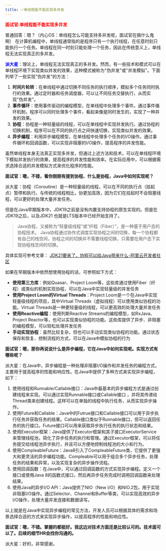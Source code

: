 ```yaml
---
title: ✅单线程能不能实现多并发
---
```


**<font color=Red>面试官:单线程能不能实现多并发</font>**

普通回答：嗯？（内心OS：单线程怎么可能支持多并发呢，面试官在搞什么鬼啊）
在计算机编程中，单线程通常指的是程序只有一个执行线程，在任意时刻只能执行一个任务。单线程在同一时刻只能处理一个任务，因此在传统意义上，单线程无法实现真正的多并发。

**<font color=Blue>派大星</font>**：理论上，单线程无法实现真正的多并发。然而，有一些技术和模式可以在单线程环境下实现类似并发的效果，这种模式被称为"伪并发"或"并发模拟"。下面列举了一些实现"伪并发"的方法：

1.  **时间片轮转**：在单线程中通过切换不同任务的执行顺序，模拟多个任务同时执行的效果。通过定时器和任务调度器，可以让不同任务交替执行，从而实现"伪并发"。 
2.  **事件循环**：使用事件驱动的编程模型，在单线程中处理多个事件。通过事件循环机制，程序可以同时处理多个事件，看起来像是同时发生的，实现了一种并发的效果。 
3.  **协程**：协程是一种轻量级的线程，可以在单线程中实现并发执行。通过协程的切换机制，程序可以在不同的执行点之间快速切换，实现类似并发的效果。 
4.  **异步编程**：利用异步编程模型，在单线程中处理多个任务的I/O操作。通过事件循环和回调函数，可以实现非阻塞的I/O操作，提高程序的并发性能。 

虽然单线程本身无法真正实现多并发，但通过上述方法和技术，可以在单线程环境下模拟并发执行的效果，提高程序的并发性能和效率。在实际应用中，可以根据需求选择合适的并发模拟方式来优化程序的性能。

**面试官：嗯，不错，看你刚刚有提到协程、什么是协程，Java中如何实现呢？**

派大星：协程（Coroutine）是一种轻量级的线程，可以在不同的执行点（挂起点）暂停和执行。与传统的线程相比，协更加高效，因为它们在挂起时不会阻塞线程，可以更好的处理大量并发任务。

但是在Java早期版本中，JDK19之前是没有内置支持协程的原生实现的。但是在JDK19之后，以及JDK21 也就是LTS版本中已经开始支持了。
> Java协程，又被称为“轻量级线程”或“纤程（Fiber）”，是一种基于用户态的协程技术。 Java协程通过协作式调度实现协程之间的切换，每一个协程都有自己的栈空间，协程之间的切换并不需要线程切换，只需要在用户态下实现协程栈空间的切换。



具体实现可参考文章：
[JDK21要来了，协程可以给Java带来什么-阿里云开发者社区](https://developer.aliyun.com/article/1290951#slide-18)

如果在早期版本中依然想使用协程的话，可参照如下方式：

- **使用第三方库**：例如Quasar、Project Loom等，这些库通过使用Fiber（纤程）或类似的机制实现协程，可以在Java中实现轻量级的并发任务
- **使用Project Loom的Virtual Threads**：Project Loom是一个在Java中实现轻量级线程的项目，其中Virtual Threads（虚拟线程）可以使用类似协程的功能。Virtual Threads是一种更轻量级的线程，可以更高效的处理大量并发任务
- **使用Reactive编程**：使用列斯Reactive Streams的编程模型，如RxJava、Project Reactor等，也可以实现类似协程的功能。这些库提供了异步、非阻塞的编程模型，可以轻松处理并发任务
- **手动实现协程**：虽然比较复杂，但也可以手动实现类似协程的功能。通过状态保存和恢复、控制流程的方式，可以在Java中模拟协程的行为

**面试官：嗯，那你再说说什么是异步编程，它在Java中如何实现呢。实现方式有哪些呢？**

派大星：在Java中，异步编程是一种处理非阻塞I/O操作和并发任务的编程方式，主要用于提高程序的性能和响应性。在Java中提供了多种方式来实现异步编程，如下：

1. 使用线程和Runnable/Callable接口：Java中最基本的异步编程方式是通过创建线程来实现。可以通过实现Runnable接口或Callable接口 ，并将其传递给Thread类来创建线程。这样可以在单独的线程中执行任务，从而实现异步操作。
2. 使用Future和Callable：Java中的Futrue接口和Callable接口可以用于异步执行任务并获取任务的结果。Callable接口类似于Runnable接口，但可以返回任务的执行接口。Future接口可以用来获取异步执行任务的执行状态和结果。
3. 使用Executor框架：Java提供了Executor框架和其子接口ExecutorService来管理线程池，简化了异步任务的执行和管理。通过Executor框架，可以将任务提交给线程池异步执行，并且可以方便地控制线程池的大小和行为。
4. 使用CompleableFuture：Java8引入了CompleableFuture类，它提供了更强大和更灵活的异步编程功能。Compleable可以用于组合多个异步任务，处理任务的结果和异常，以及实现复杂的异步操作流程。
5. 使用回调函数：在Java中，可以通过回调函数的方式实现异步编程。定义一个接口或使用Java 8的函数式接口，然后再异步任务完成时调用回调函数来处理结果。
6. 使用Java的异步I/O API：Java提供了NIO（New I/O）和NIO.2包，用于实现非阻塞I/O操作。通过Selector、Channel和Buffer等类，可以实现高效的异步I/O操作，处理大量并发连接和数据读写。

以上就是在Java中实现异步编程的常见方法，开发人员可以根据具体的需求和场景选择合适的方式来实现异步操作，以提高程序的性能和响应性。


**面试官：嗯，不错。掌握的都挺好。我这边对技术方面还是比较认可的。技术面可以了。后续的细节HR会找你沟通的。**

派大星：好的，非常感谢。

